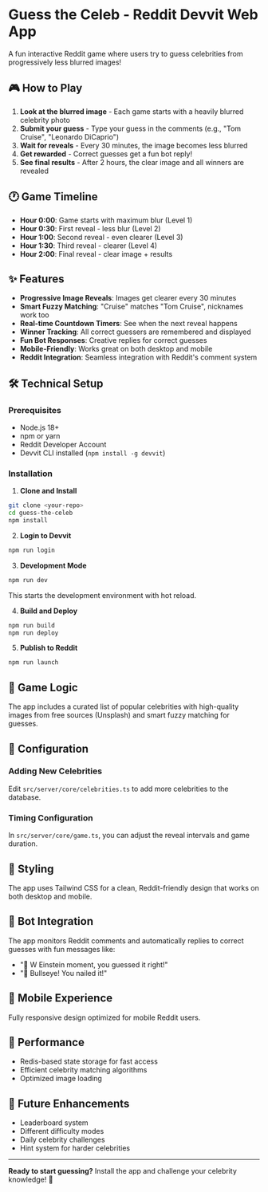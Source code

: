 # Guess the Celeb - Reddit Devvit Web App

A fun interactive Reddit game where users try to guess celebrities from progressively less blurred images!

## 🎮 How to Play

1. **Look at the blurred image** - Each game starts with a heavily blurred celebrity photo
2. **Submit your guess** - Type your guess in the comments (e.g., "Tom Cruise", "Leonardo DiCaprio")
3. **Wait for reveals** - Every 30 minutes, the image becomes less blurred
4. **Get rewarded** - Correct guesses get a fun bot reply!
5. **See final results** - After 2 hours, the clear image and all winners are revealed

## 🕐 Game Timeline

- **Hour 0:00**: Game starts with maximum blur (Level 1)
- **Hour 0:30**: First reveal - less blur (Level 2)
- **Hour 1:00**: Second reveal - even clearer (Level 3)
- **Hour 1:30**: Third reveal - clearer (Level 4)
- **Hour 2:00**: Final reveal - clear image + results

## ✨ Features

- **Progressive Image Reveals**: Images get clearer every 30 minutes
- **Smart Fuzzy Matching**: "Cruise" matches "Tom Cruise", nicknames work too
- **Real-time Countdown Timers**: See when the next reveal happens
- **Winner Tracking**: All correct guessers are remembered and displayed
- **Fun Bot Responses**: Creative replies for correct guesses
- **Mobile-Friendly**: Works great on both desktop and mobile
- **Reddit Integration**: Seamless integration with Reddit's comment system

## 🛠️ Technical Setup

### Prerequisites

- Node.js 18+
- npm or yarn
- Reddit Developer Account
- Devvit CLI installed (`npm install -g devvit`)

### Installation

1. **Clone and Install**

```bash
git clone <your-repo>
cd guess-the-celeb
npm install
```

2. **Login to Devvit**

```bash
npm run login
```

3. **Development Mode**

```bash
npm run dev
```

This starts the development environment with hot reload.

4. **Build and Deploy**

```bash
npm run build
npm run deploy
```

5. **Publish to Reddit**

```bash
npm run launch
```

## 🎯 Game Logic

The app includes a curated list of popular celebrities with high-quality images from free sources (Unsplash) and smart fuzzy matching for guesses.

## 🔧 Configuration

### Adding New Celebrities

Edit `src/server/core/celebrities.ts` to add more celebrities to the database.

### Timing Configuration

In `src/server/core/game.ts`, you can adjust the reveal intervals and game duration.

## 🎨 Styling

The app uses Tailwind CSS for a clean, Reddit-friendly design that works on both desktop and mobile.

## 🤖 Bot Integration

The app monitors Reddit comments and automatically replies to correct guesses with fun messages like:

- "🧠 W Einstein moment, you guessed it right!"
- "🎯 Bullseye! You nailed it!"

## 📱 Mobile Experience

Fully responsive design optimized for mobile Reddit users.

## 🚀 Performance

- Redis-based state storage for fast access
- Efficient celebrity matching algorithms
- Optimized image loading

## 🎪 Future Enhancements

- Leaderboard system
- Different difficulty modes
- Daily celebrity challenges
- Hint system for harder celebrities

---

**Ready to start guessing?** Install the app and challenge your celebrity knowledge! 🌟
